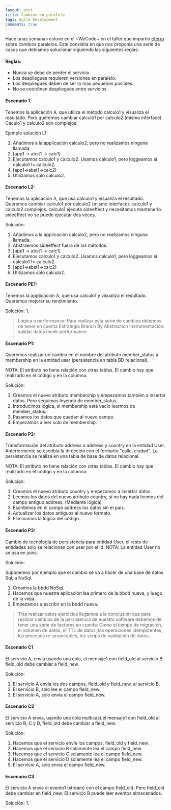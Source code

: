 ```yaml
---
layout: post
title: Cambios en paralelo
tags: Agile Development
comments: true
---
```


Hace unas semanas estuve en el ~WeCode~ en el taller que impartió <a href='http://www.eferro.net/' target='_blank'>eferro</a> sobre cambios paralelos. Este consistía en que nos proponia una serie de casos que debíamos solucionar siguiendo las siguientes reglas:

#### Reglas:
* Nunca se debe de perder el servicio.
* Los despliegues requieren versiones en paralelo.
* Los despliegues deben de ser lo mas pequeños posibles.
* No se coordinan despliegues entre servicios.


#### Escenario 1.
Tenemos la aplicación A, que utiliza el método calculo1 y visualiza el resultado. Pero queremos cambiar calculo1 por calculo2 (mismo interface).
Cáculo1 y calculo2 son complejos.

Ejemplo solución L1:
1. Añadimos a la applicación calculo2, pero no realizamos ninguna llamada.
2. [app1 -> abst1 -> calc1]
3. Ejecutamos calculo1 y calculo2. Usamos calculo1, pero loggeamos si calculo1 != calculo2.
4. [app1->abst1->calc2]
5. Utilizamos solo calculo2.


#### Escenario L2:
Tenemos la aplicación A, que usa calculo1 y visualiza el resultado. Queremos cambiar calculo1 por calculo2 (mismo interface). calculo1 y calculo2 complejos. calculo1 ejecuta sideeffect y necesitamos mantenerlo. sideeffect no se puede ejecutar dos veces.


Solución:
1. Añadimos a la applicación calculo2, pero no realizamos ninguna llamada.
2. Abstraemos sideeffect fuera de los métodos.
3. [app1 -> abst1 -> calc1]
4. Ejecutamos calculo1 y calculo2. Usamos calculo1, pero loggeamos si calculo1 != calculo2.
5. [app1->abst1->calc2]
6. Utilizamos solo calculo2.

#### Escenario PE1:
Tenemos la applicación A, que usa calculo1 y visualiza el resultado. Queremos mejorar su rendimiento.

Solución:
1.

> Lógica o performance: Para realizar esta serie de cambios debemos de tener en cuenta
Estrategia Branch By Abstraction
Instrumentación:
validar datos
medir performance


#### Escenario P1:
Queremos realizar un cambio en el nombre del atributo member_status a membership en la entidad user (persistencia en tabla BD relacional).

NOTA: El atributo no tiene relación con otras tablas. El cambio hay que realizarlo en el código y en la columna.

Solución:
1. Creamos el nuevo atributo membership y empezamos también a insertar datos. Pero seguimos leyendo de member_status.
2. Introducimos lógica, si membership está vacío leermos de member_status.
3. Pasamos los datos que quedan al nuevo campo.
4. Empezamos a leer solo de membership.

#### Escenario P2:

Transformación del atributo address a address y country en la entidad User. Anteriormente se escribía la dirección con el formarto "calle, ciudad".
La persistencia se realiza en una tabla de base de datos relacional.

NOTA: El atributo no tiene relación con otras tablas. El cambio hay que realizarlo en el código y en la columna.

Solución:
1. Creamos el nuevo atributo country y empezamos a insertar datos.
2. Leemos los datos del nuevo atributo country, si no hay nada leemos del campo antiguo address. (Mediante lógica)
3. Escribimos en el campo address los datos sin el pais.
4. Actualizar los datos antiguos al nuevo formato.
5. Eliminamos la lógica del código.

#### Escenario P3:

Cambio de tecnología de persistencia para entidad User, el resto de entidades solo se relacionan con user por el id.
NOTA: La entidad User no se usa en joins.

Solución:

Suponemos por ejemplo que el cambio se va a hacer de una base de datos Sql, a NoSql.
1. Creamos la bbdd NoSql.
2. Hacemos que nuestra aplicación lea primero de la bbdd nueva, y luego de la vieja.
3. Empezamos a escribir en la bbdd nueva.


> Tras realizar estos ejercicios llegamos a la conclusión que para realizar cambios de la persistencia de nuestro software debemos de tener una serie de factores en cuenta:
Como el tiempo de migración, el volumen de datos, el TTL de datos, las operaciones idempotentes, los procesos re-arrancables, los scrips de validación de datos..


#### Escenario C1
El servicio A, envía usando una cola, el mensaje1 con field_old al servicio B. field_old debe cambiar a field_new.

Solución:
1. El servicio A envía los dos campos, field_old y field_new, al servicio B.
2. El servicio B, solo lee el campo field_new.
3. El servicio A, solo envía el campo field_new.

#### Escenario C2
El servicio A envía, usando una cola multicast,el mensaje1 con field_old al servicio B, C y D, field_old debe cambiar a field_new.

Solución:
1. Hacemos que el servicio envíe los campos, field_old y field_new.
2. Hacemos que el servicio B solamente lea el campo field_new.
3. Hacemos que el servicio C solamente lea el campo field_new.
4. Hacemos que el servicio D solamente lea el campo field_new.
5. El servicio A, solo envía el campo field_new.

#### Escenario C3
El servicio A envía el evento1 (stream) con el campo field_old. Pero field_old debe cambiar en field_new. El servicio B puede leer eventos almacenados.

Solución:
1.
